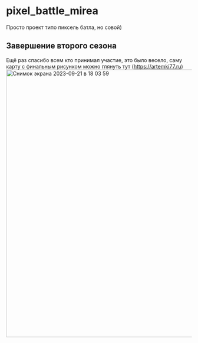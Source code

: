 # pixel_battle_mirea

Просто проект типо пиксель батла, но совой)

## Завершение второго сезона

Ещё раз спасибо всем кто принимал участие, это было весело, саму карту с финальным рисунком можно глянуть тут (https://artemki77.ru)
<img width="724" alt="Снимок экрана 2023-09-21 в 18 03 59" src="https://github.com/artemki2077/pixel_battle_mirea/assets/86531080/e368cece-87fe-4324-bcfc-953181a24462">
